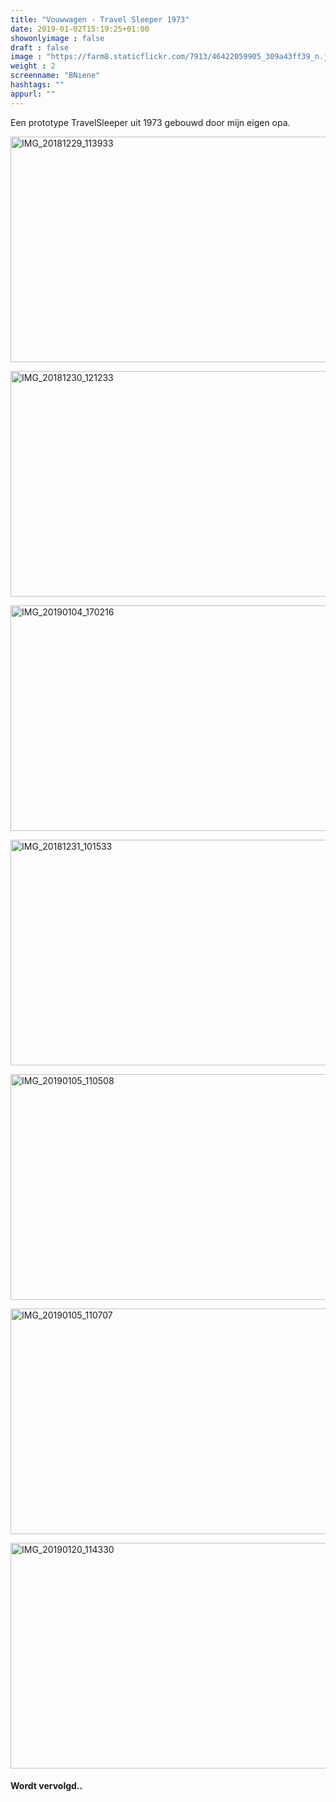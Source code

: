 ```yaml
---
title: "Vouwwagen - Travel Sleeper 1973"
date: 2019-01-02T15:19:25+01:00
showonlyimage : false
draft : false
image : "https://farm8.staticflickr.com/7913/46422059905_309a43ff39_n.jpg"
weight : 2
screenname: "BNiene"
hashtags: ""
appurl: ""
---
```


Een prototype TravelSleeper uit 1973 gebouwd door mijn eigen opa. 

<!--more-->


<a data-flickr-embed="true"  href="https://www.flickr.com/photos/141950816@N04/46568349041/in/album-72157703795933071/" title="IMG_20181229_113933"><img src="https://farm8.staticflickr.com/7926/46568349041_d2890fa83f_z.jpg" width="640" height="361" alt="IMG_20181229_113933"></a><script async src="//embedr.flickr.com/assets/client-code.js" charset="utf-8"></script>

<a data-flickr-embed="true"  href="https://www.flickr.com/photos/141950816@N04/44750577360/in/album-72157703795933071/" title="IMG_20181230_121233"><img src="https://farm5.staticflickr.com/4856/44750577360_c234c3eef7_z.jpg" width="640" height="361" alt="IMG_20181230_121233"></a><script async src="//embedr.flickr.com/assets/client-code.js" charset="utf-8"></script>

<a data-flickr-embed="true"  href="https://www.flickr.com/photos/141950816@N04/46560313052/in/album-72157703795933071/" title="IMG_20190104_170216"><img src="https://farm8.staticflickr.com/7846/46560313052_1fea656ef1_z.jpg" width="640" height="361" alt="IMG_20190104_170216"></a><script async src="//embedr.flickr.com/assets/client-code.js" charset="utf-8"></script>

<a data-flickr-embed="true"  href="https://www.flickr.com/photos/141950816@N04/45654289825/in/album-72157703795933071/" title="IMG_20181231_101533"><img src="https://farm5.staticflickr.com/4810/45654289825_23223e1d36_z.jpg" width="640" height="361" alt="IMG_20181231_101533"></a><script async src="//embedr.flickr.com/assets/client-code.js" charset="utf-8"></script>

<a data-flickr-embed="true"  href="https://www.flickr.com/photos/141950816@N04/45888095024/in/album-72157703795933071/" title="IMG_20190105_110508"><img src="https://farm5.staticflickr.com/4884/45888095024_c8b411a633_z.jpg" width="640" height="361" alt="IMG_20190105_110508"></a><script async src="//embedr.flickr.com/assets/client-code.js" charset="utf-8"></script>

<a data-flickr-embed="true"  href="https://www.flickr.com/photos/141950816@N04/46560318072/in/album-72157703795933071/" title="IMG_20190105_110707"><img src="https://farm8.staticflickr.com/7927/46560318072_56c786a06b_z.jpg" width="640" height="361" alt="IMG_20190105_110707"></a><script async src="//embedr.flickr.com/assets/client-code.js" charset="utf-8"></script>


<a data-flickr-embed="true"  href="https://www.flickr.com/photos/141950816@N04/47083747351/in/album-72157703795933071/" title="IMG_20190120_114330"><img src="https://farm8.staticflickr.com/7914/47083747351_f2bbef54a7_z.jpg" width="640" height="361" alt="IMG_20190120_114330"></a><script async src="//embedr.flickr.com/assets/client-code.js" charset="utf-8"></script>


#### Wordt vervolgd.. 